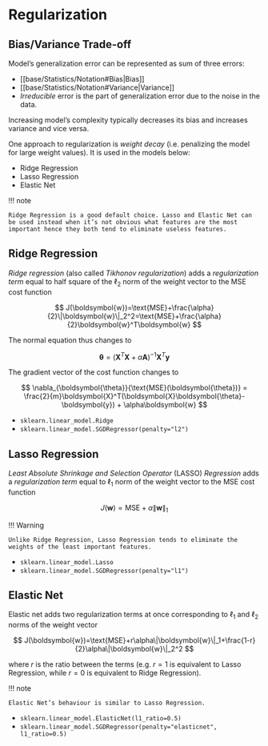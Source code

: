 # Regularization

## Bias/Variance Trade-off

Model’s generalization error can be represented as sum of three errors:

-  [[base/Statistics/Notation#Bias|Bias]]
-  [[base/Statistics/Notation#Variance|Variance]]
-   _Irreducible_ error is the part of generalization error due to the noise in the data.

Increasing model’s complexity typically decreases its bias and increases variance and vice versa.

One approach to regularization is _weight decay_ (i.e. penalizing the model for large weight values). It is used in the models below:

-   Ridge Regression
-   Lasso Regression
-   Elastic Net

!!! note
    
    Ridge Regression is a good default choice. Lasso and Elastic Net can be used instead when it’s not obvious what features are the most important hence they both tend to eliminate useless features.

## Ridge Regression

_Ridge regression_ (also called _Tikhonov regularization_) adds a _regularization term_ equal to half square of the $\ell_2$ norm of the weight vector to the $\text{MSE}$ cost function

$$ J(\boldsymbol{w})=\text{MSE}+\frac{\alpha}{2}\|\boldsymbol{w}\|_2^2=\text{MSE}+\frac{\alpha}{2}\boldsymbol{w}^T\boldsymbol{w} $$

The normal equation thus changes to

$$ \boldsymbol{\theta}=(\boldsymbol{X}^T\boldsymbol{X}+\alpha\boldsymbol{A})^{-1}\boldsymbol{X}^T\boldsymbol{y} $$

The gradient vector of the cost function changes to

$$ \nabla_{\boldsymbol{\theta}}{\text{MSE}(\boldsymbol{\theta})} = \frac{2}{m}\boldsymbol{X}^T(\boldsymbol{X}\boldsymbol{\theta}-\boldsymbol{y}) + \alpha\boldsymbol{w} $$

- `sklearn.linear_model.Ridge`
- `sklearn.linear_model.SGDRegressor(penalty="l2")`

## Lasso Regression

_Least Absolute Shrinkage and Selection Operator_ (LASSO) _Regression_ adds a _regularization term_ equal to $\ell_1$ norm of the weight vector to the $\text{MSE}$ cost function

$$ J(\boldsymbol{w})=\text{MSE}+\alpha\|\boldsymbol{w}\|_1 $$

!!! Warning

    Unlike Ridge Regression, Lasso Regression tends to eliminate the weights of the least important features.

- `sklearn.linear_model.Lasso`
- `sklearn.linear_model.SGDRegressor(penalty="l1")`

## Elastic Net

Elastic net adds two regularization terms at once corresponding to $\ell_1$ and $\ell_2$ norms of the weight vector

$$ J(\boldsymbol{w})=\text{MSE}+r\alpha\|\boldsymbol{w}\|_1+\frac{1-r}{2}\alpha\|\boldsymbol{w}\|_2^2 $$

where $r$ is the ratio between the terms (e.g. $r=1$ is equivalent to Lasso Regression, while $r=0$ is equivalent to Ridge Regression).

!!! note

    Elastic Net’s behaviour is similar to Lasso Regression.

- `sklearn.linear_model.ElasticNet(l1_ratio=0.5)`
- `sklearn.linear_model.SGDRegressor(penalty="elasticnet", l1_ratio=0.5)`